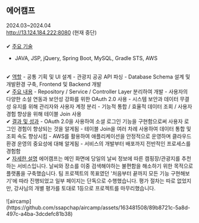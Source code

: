 ## 에어캠프
2024.03~2024.04<br>
http://13.124.184.222:8080 (현재 중단)
<br><br>
✔ <u>주요 기술</u>
- JAVA, JSP, jQuery, Spring Boot, MySQL, Gradle STS, AWS
<br>
✔ <u>역할</u>
- 공통 기획 및 UI 설계
- 관광지 공공 API 파싱
- Database Schema 설계 및 개발환경 구축, Frontend 및 Backend 개발
<br>
✔ <u>주요 내용</u>
- Repository / Service / Controller Layer 분리하여 개발
- 사용자의 다양한 소설 연동과 보안성 강화를 위한 OAuth 2.0 사용
- 시스템 보안과 데이터 무결성 유지를 위해 관리자와 사용자 계정 분리
- 기능적 통합 / 효율적 데이터 조회 / 사용자 경험 향상을 위해 테이블 Join 사용
<br>
✔ <u>결과 및 성과</u>
- OAuth 2.0을 사용하여 소셜 로그인 기능을 구현함으로써 사용자 로그인 경험이 향상되는 것을 알게됨
- 테이블 Join을 여러 차례 사용하여 데이터 통합 및 조회 속도 향상시킴
- AWS를 활용하여 애플리케이션을 안정적으로 운영하며 클라우드 환경 운영의 중요성에 대해 알게됨
- 서비스의 개발부터 배포까지 전반적인 프로세스를 경험함
<br>
✔ <u>자세한 설명</u>
에어캠프는 메인 화면에 당일의 날씨 정보에 따른 캠핑장/관광지를 추천하는 서비스입니다. 날씨와 장소를 이중 검색해야하는 불편함을 해소하기 위한 목적으로 플랫폼을 구축했습니다. 팀 프로젝트의 목표였던 '처음부터 끝까지 모든 기능 구현해보기'에 따라 진행되었고 일부 페이지는 단독으로 수행했습니다. 평가 절차는 따로 없었지만, 강사님의 개별 평가를 토대로 1등으로 프로젝트를 마무리했습니다.
<br><br>
![aircamp](https://github.com/ssapchap/aircamp/assets/163481508/89b8721c-5a8d-497c-a4ba-3dcdefc81b38)
